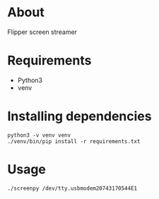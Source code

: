 # About 

Flipper screen streamer

# Requirements

- Python3
- venv

# Installing dependencies

    python3 -v venv venv
    ./venv/bin/pip install -r requirements.txt

# Usage

    ./screenpy /dev/tty.usbmodem20743170544E1
